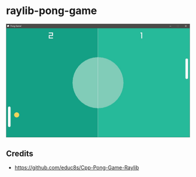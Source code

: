 # raylib-pong-game

<div align="center">
	<img alt="Raylib Pong Game" src="./screenshot.jpg" />
</div>

## Credits

- <https://github.com/educ8s/Cpp-Pong-Game-Raylib>